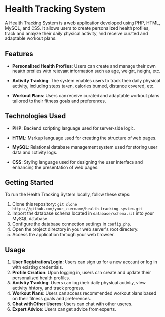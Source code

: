 # Health Tracking System

A Health Tracking System is a web application developed using PHP, HTML, MySQL, and CSS. It allows users to create personalized health profiles, track and analyze their daily physical activity, and receive curated and adaptable workout plans.

## Features

- **Personalized Health Profiles**: Users can create and manage their own health profiles with relevant information such as age, weight, height, etc.
  
- **Activity Tracking**: The system enables users to track their daily physical activity, including steps taken, calories burned, distance covered, etc.
  
- **Workout Plans**: Users can receive curated and adaptable workout plans tailored to their fitness goals and preferences.
  
## Technologies Used

- **PHP**: Backend scripting language used for server-side logic.
  
- **HTML**: Markup language used for creating the structure of web pages.
  
- **MySQL**: Relational database management system used for storing user data and activity logs.
  
- **CSS**: Styling language used for designing the user interface and enhancing the presentation of web pages.
  
## Getting Started

To run the Health Tracking System locally, follow these steps:

1. Clone this repository: `git clone https://github.com/your_username/health-tracking-system.git`
2. Import the database schema located in `database/schema.sql` into your MySQL database.
3. Configure the database connection settings in `config.php`.
4. Open the project directory in your web server's root directory.
5. Access the application through your web browser.

## Usage

1. **User Registration/Login**: Users can sign up for a new account or log in with existing credentials.
2. **Profile Creation**: Upon logging in, users can create and update their personalized health profiles.
3. **Activity Tracking**: Users can log their daily physical activity, view activity history, and track progress.
4. **Workout Plans**: Users can access recommended workout plans based on their fitness goals and preferences.
5. **Chat with Other Useres**: Users can chat with other useres.
6. **Expert Advice**: Users can get advice from experts.
